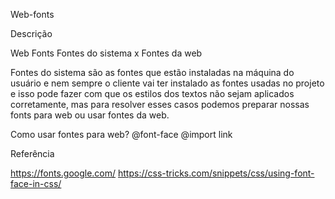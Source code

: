Web-fonts

Descrição

Web Fonts
Fontes do sistema x Fontes da web

Fontes do sistema são as fontes que estão instaladas na máquina do usuário e nem sempre o cliente vai ter instalado as fontes usadas no projeto e isso pode fazer com que os estilos dos textos não sejam aplicados corretamente, mas para resolver esses casos podemos preparar nossas fonts para web ou usar fontes da web.

Como usar fontes para web?
@font-face
@import
link

Referência

https://fonts.google.com/ https://css-tricks.com/snippets/css/using-font-face-in-css/
